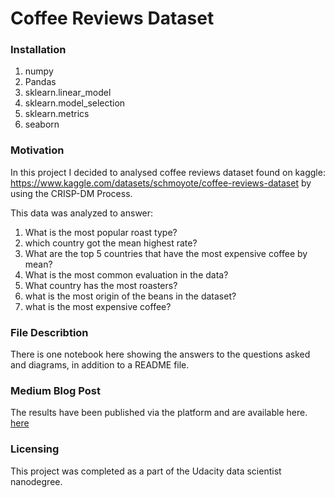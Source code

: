# Coffee Reviews Dataset

### Installation
1. numpy
2. Pandas
3. sklearn.linear_model
4. sklearn.model_selection
5. sklearn.metrics
6. seaborn

### Motivation

In this project I decided to analysed coffee reviews dataset found on kaggle: https://www.kaggle.com/datasets/schmoyote/coffee-reviews-dataset by using the CRISP-DM Process.

This data was analyzed to answer:
1. What is the most popular roast type?
2. which country got the mean highest rate?
3. What are the top 5 countries that have the most expensive coffee by mean?
4. What is the most common evaluation in the data?
5. What country has the most roasters?
6. what is the most origin of the beans in the dataset?
7. what is the most expensive coffee?

### File Describtion

There is one notebook here showing the answers to the questions asked and diagrams, in addition to a README file.

### Medium Blog Post

The results have been published via the platform and are available here. [here](https://www.kaggle.com/datasets/schmoyote/coffee-reviews-dataset)

### Licensing
This project was completed as a part of the Udacity data scientist nanodegree.
